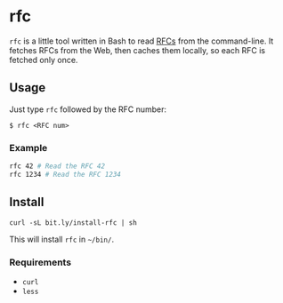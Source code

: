 # rfc

`rfc` is a little tool written in Bash to read [RFCs][ietf-rfc] from the
command-line. It fetches RFCs from the Web, then caches them locally, so each RFC
is fetched only once.

## Usage

Just type `rfc` followed by the RFC number:

```
$ rfc <RFC num>
```

### Example

```sh
rfc 42 # Read the RFC 42
rfc 1234 # Read the RFC 1234
```

## Install

```
curl -sL bit.ly/install-rfc | sh
```

This will install `rfc` in `~/bin/`.

### Requirements

- `curl`
- `less`


[ietf-rfc]: http://www.ietf.org/rfc.html
